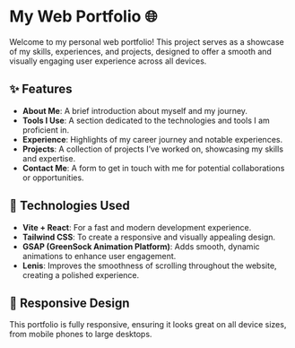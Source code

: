 # My Web Portfolio 🌐

Welcome to my personal web portfolio! This project serves as a showcase of my skills, experiences, and projects, designed to offer a smooth and visually engaging user experience across all devices.

## ✨ Features

- **About Me**: A brief introduction about myself and my journey.
- **Tools I Use**: A section dedicated to the technologies and tools I am proficient in.
- **Experience**: Highlights of my career journey and notable experiences.
- **Projects**: A collection of projects I’ve worked on, showcasing my skills and expertise.
- **Contact Me**: A form to get in touch with me for potential collaborations or opportunities.

## 🚀 Technologies Used

- **Vite + React**: For a fast and modern development experience.
- **Tailwind CSS**: To create a responsive and visually appealing design.
- **GSAP (GreenSock Animation Platform)**: Adds smooth, dynamic animations to enhance user engagement.
- **Lenis**: Improves the smoothness of scrolling throughout the website, creating a polished experience.

## 📱 Responsive Design

This portfolio is fully responsive, ensuring it looks great on all device sizes, from mobile phones to large desktops.
